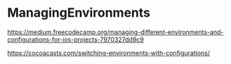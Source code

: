 # ManagingEnvironments

https://medium.freecodecamp.org/managing-different-environments-and-configurations-for-ios-projects-7970327dd9c9


https://cocoacasts.com/switching-environments-with-configurations/
